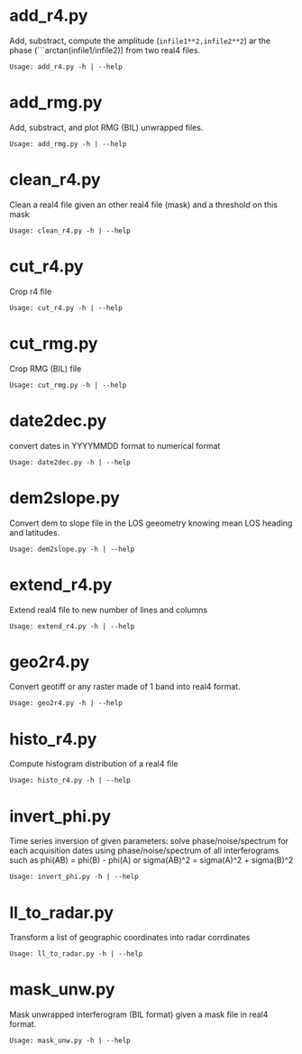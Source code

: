 add\_r4.py
============
Add, substract, compute the amplitude (```infile1**2,infile2**2```) ar the phase (```arctan(infile1/infile2)) from two real4 files.

```
Usage: add_r4.py -h | --help
```

add\_rmg.py
============
Add, substract, and plot RMG (BIL) unwrapped files.

```
Usage: add_rmg.py -h | --help
```

clean\_r4.py
============
Clean a real4 file given an other real4 file (mask) and a threshold on this mask

```
Usage: clean_r4.py -h | --help
```


cut\_r4.py
============
Crop r4 file

```
Usage: cut_r4.py -h | --help
```

cut\_rmg.py
============
Crop RMG (BIL) file

```
Usage: cut_rmg.py -h | --help
```

date2dec.py
============
convert dates in YYYYMMDD format to numerical format

```
Usage: date2dec.py -h | --help
```

dem2slope.py
============
Convert dem to slope file in the LOS geeometry knowing mean LOS heading and latitudes.

```
Usage: dem2slope.py -h | --help
```

extend\_r4.py
============
Extend real4 file to new number of lines and columns

```
Usage: extend_r4.py -h | --help
```

geo2r4.py
============
Convert geotiff or any raster made of 1 band into real4 format. 

```
Usage: geo2r4.py -h | --help
```

histo\_r4.py
============
Compute histogram distribution of a real4 file

```
Usage: histo_r4.py -h | --help
```

invert\_phi.py
============
Time series inversion of given parameters: solve phase/noise/spectrum for each acquisition dates using phase/noise/spectrum of all interferograms such as phi(AB) = phi(B) - phi(A) or sigma(AB)^2 = sigma(A)^2 + sigma(B)^2

```
Usage: invert_phi.py -h | --help
```

ll\_to\_radar.py
============
Transform a list of geographic coordinates into radar corrdinates

```
Usage: ll_to_radar.py -h | --help
```

mask\_unw.py
============
Mask unwrapped interferogram (BIL format) given a mask file in real4 format. 

```
Usage: mask_unw.py -h | --help
```

